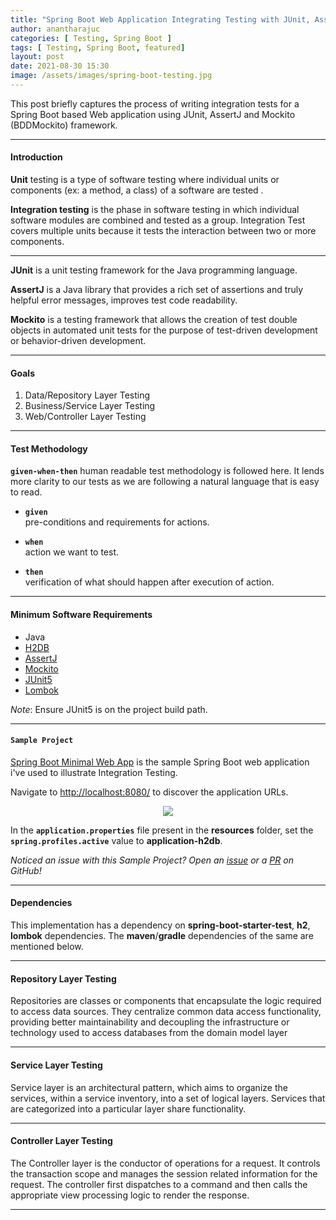 ```yaml
---
title: "Spring Boot Web Application Integrating Testing with JUnit, AssertJ and Mockito (BDDMockito)"
author: anantharajuc
categories: [ Testing, Spring Boot ]
tags: [ Testing, Spring Boot, featured]
layout: post
date: 2021-08-30 15:30
image: /assets/images/spring-boot-testing.jpg
---
```


This post briefly captures the process of writing integration tests for a Spring Boot based Web application using JUnit, AssertJ and Mockito (BDDMockito) framework.

---

#### Introduction

**Unit** testing is a type of software testing where individual units or components (ex: a method, a class) of a software are tested .

**Integration testing** is the phase in software testing in which individual software modules are combined and tested as a group. Integration Test covers multiple units because it tests the interaction between two or more components. 

---

**JUnit** is a unit testing framework for the Java programming language. 

**AssertJ** is a Java library that provides a rich set of assertions and truly helpful error messages, improves test code readability.

**Mockito**  is a testing framework that allows the creation of test double objects in automated unit tests for the purpose of test-driven development or behavior-driven development. 

---

#### Goals

1. Data/Repository Layer Testing  
2. Business/Service Layer Testing  
3. Web/Controller Layer Testing  

---

#### Test Methodology

**`given-when-then`** human readable test methodology is followed here. It lends more clarity to our tests as we are following a natural language that is easy to read.

- **`given`**  
pre-conditions and requirements for actions.  

- **`when`**  
action we want to test.  

- **`then`**  
verification of what should happen after execution of action.  

---

#### Minimum Software Requirements

- Java
- [H2DB](https://www.h2database.com/html/main.html)
- [AssertJ](https://assertj.github.io/doc/)
- [Mockito](https://site.mockito.org/)
- [JUnit5](https://junit.org/junit5/)
- [Lombok](https://projectlombok.org/)

*Note*: Ensure JUnit5 is on the project build path.

---

#### **`Sample Project`**

[Spring Boot Minimal Web App](https://github.com/AnanthaRajuC/Spring-Boot-Minimal-Web-App) is the sample Spring Boot web application i've used to illustrate Integration Testing.  

Navigate to [http://localhost:8080/](http://localhost:8080/) to discover the application URLs.  

<div style="text-align:center"><img src="{{ site.baseurl }}/assets/images/common/spring-boot-minimal-web-app.PNG" /></div>  

In the **`application.properties`** file present in the **resources** folder, set the **`spring.profiles.active`** value to **application-h2db**.  

*Noticed an issue with this Sample Project? Open an [issue](https://github.com/AnanthaRajuC/Spring-Boot-Minimal-Web-App/issues) or a [PR](https://github.com/AnanthaRajuC/Spring-Boot-Minimal-Web-App/pulls) on GitHub!*

---

#### Dependencies

This implementation has a dependency on **spring-boot-starter-test**, **h2**, **lombok** dependencies. The **maven**/**gradle** dependencies of the same are mentioned below.

<script src="https://gist.github.com/AnanthaRajuC/c045ba794147177ae597218f685e6132.js"></script>

---

#### Repository Layer Testing

Repositories are classes or components that encapsulate the logic required to access data sources. They centralize common data access functionality, providing better maintainability and decoupling the infrastructure or technology used to access databases from the domain model layer

<script src="https://gist.github.com/AnanthaRajuC/9e296dda506d9680cfeb5e8591a8a659.js"></script>

---

#### Service Layer Testing

Service layer is an architectural pattern, which aims to organize the services, within a service inventory, into a set of logical layers. Services that are categorized into a particular layer share functionality.

<script src="https://gist.github.com/AnanthaRajuC/f9a2dd9181be4107c0f3d464525c1c3c.js"></script>

---

#### Controller Layer Testing


The Controller layer is the conductor of operations for a request. It controls the transaction scope and manages the session related information for the request. The controller first dispatches to a command and then calls the appropriate view processing logic to render the response.

<script src="https://gist.github.com/AnanthaRajuC/160cd6892908f1b225bd1eee7de73c72.js"></script>

---
